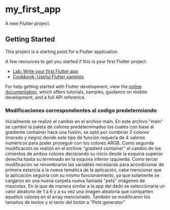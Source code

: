 # my_first_app

A new Flutter project.

## Getting Started

This project is a starting point for a Flutter application.

A few resources to get you started if this is your first Flutter project:

- [Lab: Write your first Flutter app](https://docs.flutter.dev/get-started/codelab)
- [Cookbook: Useful Flutter samples](https://docs.flutter.dev/cookbook)

For help getting started with Flutter development, view the
[online documentation](https://docs.flutter.dev/), which offers tutorials,
samples, guidance on mobile development, and a full API reference.

### Modificaciones correspondientes al codigo predetermiando
Inicialmente se realizó el cambio en el archivo main. En este archivo "main" se cambió 
la paleta de colores predeterminados los cuales con base al gradiente container hace una fusión,
se optó por combinar 2 colores (morado y negro) donde este tipo de función requería de 4 valores 
numéricos para poder proseguir con los colores ARGB. Como segunda modificación se realizó en el 
archivo "gradient container" el cambio de los cimientos de ambos colores declarando su inicio
desde la esquina superior derecha hasta su terminado en la esquina inferior izquierda. 
Como tercer modificación se renombraron las variables necesarias para acondicionar de primera 
estancia a la nueva temática de la aplicación, cabe mencionar que la aplicación seguiría con 
su mismo funcionamiento, ya que solamente se cargaron en una nueva carpeta nueva llamada "pets" 
imágenes de mascotas. En la que de manera similar a la app del dado se seleccionaría un valor 
aleatorio de 1 a 6 y a su vez una imagen aleatoria que comparten aquellos valores en el array mencionado. 
También se modificaron los tamaños de textos y el texto del botón a "Pets generator"
